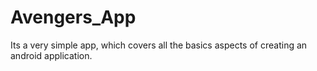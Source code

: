# Avengers_App

Its a very simple app, which covers all the basics aspects of creating an android application.
